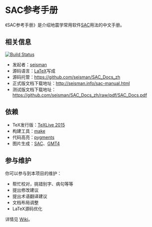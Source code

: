 # SAC参考手册

《SAC参考手册》是介绍地震学常用软件[SAC](http://ds.iris.edu/ds/nodes/dmc/forms/sac/)用法的中文手册。

## 相关信息 ##

[![Build Status](https://travis-ci.org/seisman/SAC_Docs_zh.svg?branch=master)](https://travis-ci.org/seisman/SAC_Docs_zh)

- 发起者：[seisman](http://seisman.info/about.html)
- 源码语言：[LaTeX](http://www.latex-project.org/)写成
- 源码托管：https://github.com/seisman/SAC_Docs_zh
- 正式版文档下载地址：http://seisman.info/sac-manual.html
- 测试版文档下载地址：https://github.com/seisman/SAC_Docs_zh/raw/pdf/SAC_Docs.pdf

## 依赖 ##

- TeX发行版：[TeXLive 2015](https://www.tug.org/texlive/)
- 构建工具：[make](https://www.gnu.org/software/make/)
- 代码高亮：[pygments](http://pygments.org/)
- 图片生成：[SAC](http://ds.iris.edu/ds/nodes/dmc/forms/sac/)、[GMT4](http://gmt.soest.hawaii.edu/gmt4/)

## 参与维护 ##

你可以参与到本项目的维护：

- 帮忙校对，挑错别字、病句等等
- 提出修改建议
- 提出术语翻译建议
- 文档布局调整
- LaTeX源码优化

详情见 [Wiki](https://github.com/seisman/SAC_Docs_zh/wiki)。
